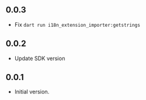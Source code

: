 ## 0.0.3

- Fix `dart run i18n_extension_importer:getstrings`

## 0.0.2

- Update SDK version

## 0.0.1

- Initial version.
